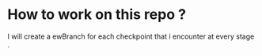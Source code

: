 # How to work on this repo ?

I will create a ewBranch for each checkpoint that i encounter at every stage . 